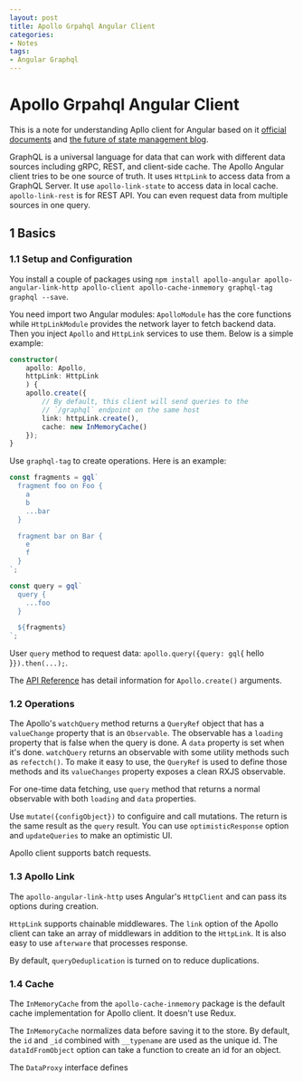 ```yaml
---
layout: post
title: Apollo Grpahql Angular Client
categories:
- Notes
tags:
- Angular Graphql
---
```

# Apollo Grpahql Angular Client

This is a note for understanding Apllo client for Angular based on it [official documents](https://www.apollographql.com/docs/angular/) and [the future of state management blog](https://dev-blog.apollodata.com/the-future-of-state-management-dd410864cae2).

GraphQL is a universal language for data that can work with different data sources including gRPC, REST, and client-side cache. The Apollo Angular client tries to be one source of truth. It uses `HttpLink` to access data from a GraphQL Server. It use `apollo-link-state` to access data in local cache. `apollo-link-rest` is for REST API. You can even request data from multiple sources in one query.

## 1 Basics

### 1.1 Setup and Configuration

You install a couple of packages using `npm install apollo-angular apollo-angular-link-http apollo-client apollo-cache-inmemory graphql-tag graphql --save`.

You need import two Angular modules: `ApolloModule` has the core functions while `HttpLinkModule` provides the network layer to fetch backend data. Then you inject `Apollo` and `HttpLink` services to use them. Below is a simple example:

```typescript
constructor(
    apollo: Apollo,
    httpLink: HttpLink
    ) {
    apollo.create({
        // By default, this client will send queries to the
        // `/graphql` endpoint on the same host
        link: httpLink.create(),
        cache: new InMemoryCache()
    });
}
```

Use `graphql-tag` to create operations. Here is an example:

```typescript
const fragments = gql`
  fragment foo on Foo {
    a
    b
    ...bar
  }

  fragment bar on Bar {
    e
    f
  }
`;

const query = gql`
  query {
    ...foo
  }

  ${fragments}
`;
```

User `query` method to request data: `apollo.query({query: gql`{ hello }`}).then(...);`.

The [API Reference](https://www.apollographql.com/docs/angular/basics/setup.html#API) has detail information for `Apollo.create()` arguments.

### 1.2 Operations

The Apollo's `watchQuery` method returns a `QueryRef` object that has a `valueChange` property that is an `Observable`. The observable has a `loading` property that is false when the query is done. A `data` property is set when it's done. `watchQuery` returns an observable with some utility methods such as `refectch()`. To make it easy to use, the `QueryRef` is used to define those methods and its `valueChanges` property exposes a clean RXJS observable.

For one-time data fetching, use `query` method that returns a normal observable with both `loading` and `data` properties.

Use `mutate({configObject})` to configuire and call mutations. The return is the same result as the `query` result. You can use `optimisticResponse` option and `updateQueries` to make an optimistic UI.

Apollo client supports batch requests.

### 1.3 Apollo Link

The `apollo-angular-link-http` uses Angular's `HttpClient` and can pass its options during creation.

`HttpLink` supports chainable middlewares. The `link` option of the Apollo client can take an array of middlewars in addition to the `HttpLink`. It is also easy to use `afterware` that processes response.

By default, `queryDeduplication` is turned on to reduce duplications.

### 1.4 Cache

The `InMemoryCache` from the `apollo-cache-inmemory` package is the default cache implementation for Apollo client. It doesn't use Redux.

The `InMemoryCache` normalizes data before saving it to the store. By default, the `id` and `_id` combined with `__typename` are used as the unique id. The `dataIdFromObject` option can take a function to create an id for an object.

The `DataProxy` interface defines